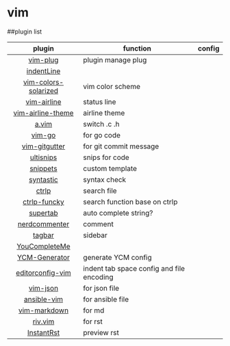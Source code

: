 # vim   

##plugin list

| plugin                    | function                                  | config |
|:-------------------------:|-------------------------------------------|-------:|
| [vim-plug][1]             | plugin manage plug                        |        |
| [indentLine][2]            |                                           |        |
| [vim-colors-solarized][3] | vim color scheme                          |        |
| [vim-airline][4]          | status line                               |        |
| [vim-airline-theme][5]    | airline theme                             |        |
| [a.vim][6]                | switch .c .h                              |        |
| [vim-go][7]               | for go code                               |        |
| [vim-gitgutter][8]       | for git commit message                    |        |
| [ultisnips][9]            | snips for code                            |        |
| [snippets][10]            | custom template                           |        |
| [syntastic][11]           | syntax check                              |        |
| [ctrlp][12]               | search file                               |        |
| [ctrlp-funcky][13]        | search function  base on ctrlp            |        |
| [supertab][14]            | auto complete  string?                    |        |
| [nerdcommenter][15]       | comment                                   |        |
| [tagbar][16]              | sidebar                                   |        |
| [YouCompleteMe][17]       |                                           |        |
| [YCM-Generator][18]       | generate YCM config                       |        |
| [editorconfig-vim][19]    | indent tab space config and file encoding |        |
| [vim-json][20]            | for json file                             |        |
| [ansible-vim][21]         | for ansible file                          |        |
| [vim-markdown][22]        | for md                                    |        |
| [riv.vim][23]             | for rst                                   |        |
| [InstantRst][24]          | preview rst                               |        |

[1]: https://github.com/junegunn/vim-plug
[2]: https://github.com/Yggdroot/indentLine
[3]: https://github.com/altercation/vim-colors-solarized
[4]: https://github.com/vim-airline/vim-airline
[5]: https://github.com/vim-airline/vim-airline-themes
[6]: https://github.com/vim-scripts/a.vim
[7]: https://github.com/fatih/vim-go
[8]: https://github.com/airblade/vim-gitgutter
[9]: https://github.com/SirVer/ultisnips
[10]: https://github.com/honza/vim-snippets
[11]: https://github.com/vim-syntastic/syntastic
[12]: https://github.com/kien/ctrlp.vim
[13]: https://github.com/tacahiroy/ctrlp-funky
[14]: https://github.com/ervandew/supertab
[15]: https://github.com/scrooloose/nerdcommenter
[16]: https://github.com/majutsushi/tagbar
[17]: https://github.com/Valloric/YouCompleteMe
[18]: https://github.com/rdnetto/YCM-Generator
[19]: https://github.com/editorconfig/editorconfig-vim
[20]: https://github.com/elzr/vim-json
[21]: https://github.com/pearofducks/ansible-vim
[22]: https://github.com/plasticboy/vim-markdown
[23]: https://github.com/Rykka/riv.vim
[24]: https://github.com/Rykka/InstantRst
